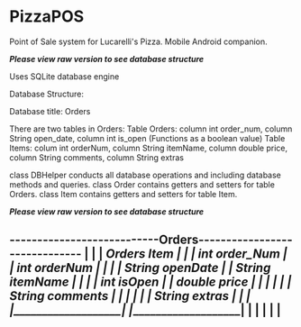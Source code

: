 # PizzaPOS
Point of Sale system for Lucarelli's Pizza. Mobile Android companion.

***Please view raw version to see database structure***

Uses SQLite database engine

Database Structure:

Database title: Orders

There are two tables in Orders:
Table Orders: column int order_num, column String open_date, column int is_open (Functions as a boolean value)
Table Items: colum int orderNum, column String itemName, column double price, column String comments, column String extras  

class DBHelper conducts all database operations and including database methods and queries.
class Order contains getters and setters for table Orders.
class Item contains getters and setters for table Item.


***Please view raw version to see database structure***

---------------------------Orders------------------------------
|                                                             |
|   ________Orders_______         _________Item_________      |
|   | int order_Num     |         | int orderNum       |      |
|   | String openDate   |         | String itemName    |      |
|   | int isOpen        |         | double price       |      |
|   |                   |         | String comments    |      |
|   |                   |         | String extras      |      |
|   |___________________|         |____________________|      |
|                                                             |
|                                                             |
---------------------------------------------------------------

